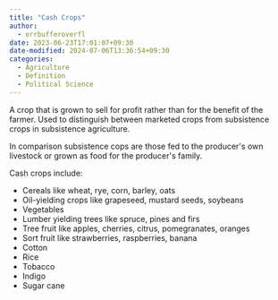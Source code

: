 ```yaml
---
title: "Cash Crops"
author:
  - errbufferoverfl
date: 2023-06-23T17:01:07+09:30
date-modified: 2024-07-06T13:36:54+09:30
categories:
  - Agriculture
  - Definition
  - Political Science
---
```


A crop that is grown to sell for profit rather than for the benefit of the farmer. Used to distinguish between marketed crops from subsistence crops in subsistence agriculture.

In comparison subsistence cops are those fed to the producer's own livestock or grown as food for the producer's family.

Cash crops include:

- Cereals like wheat, rye, corn, barley, oats
- Oil-yielding crops like grapeseed, mustard seeds, soybeans
- Vegetables
- Lumber yielding trees like spruce, pines and firs
- Tree fruit like apples, cherries, citrus, pomegranates, oranges
- Sort fruit like strawberries, raspberries, banana
- Cotton
- Rice
- Tobacco
- Indigo
- Sugar cane
